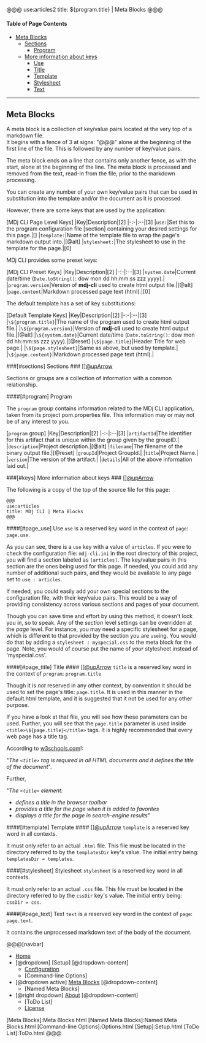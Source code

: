 @@@
use:articles2
title: ${program.title} | Meta Blocks
@@@


#### Table of Page Contents

- [Meta Blocks](#top)
    - [Sections](#sections)
        - [Program](#program)
    - [More information about keys](#keys)
        - [Use](#page_use)
        - [Title](#page_title)
        - [Template](#template)
        - [Stylesheet](#stylesheet)
        - [Text](#page_text)

---

## Meta Blocks

A meta block is a collection of key/value pairs located at the very top of a markdown file.  
It begins with a fence of 3 at signs: "@@@" alone at the beginning of the first line
of the file.  This is followed by any number of key/value pairs.

The meta block ends on a line that contains only another fence, as with the start,
alone at the beginning of the line.  The meta block is processed and removed from the text,
read-in from the file, prior to the markdown processing.

You can create any number of your own key/value pairs that can be used in 
substitution into the template and/or the document as it is processed.

However, there are some keys that are used by the application:

[MDj CLI Page Level Keys]
|Key|Description|[2]
|-:-|:--|[3]
|`use:`|Set this to the program configuration file [section] containing your desired settings for this page.|[]
|`template:`|Name of the template file to wrap the page's markdown output into.|[@alt]
|`stylesheet:`|The stylesheet to use in the template for the page.|[0]

MDj CLI provides some preset keys:

[MDj CLI Preset Keys]
|Key|Description|[2]
|-:-|:--|[3]
|`system.date`|Current date/time (`Date.toString()`: dow mon dd hh:mm:ss zzz yyyy).|
|`program.version`|Version of **mdj-cli** used to create html output file.|[@alt]
|`page.content`|Markdown processed page text (html).|[0]

The default template has a set of key substitutions:

[Default Template Keys]
|Key|Description|[2]
|-:-|:--|[3]
|`\${program.title}`|The name of the program used to create html output file.|
|`\${program.version}`|Version of **mdj-cli** used to create html output file.|[@alt]
|`\${system.date}`|Current date/time (`Date.toString()`: dow mon dd hh:mm:ss zzz yyyy).|[@reset]
|`\${page.title}`|Header Title for web page.|
|`\${page.stylesheet}`|Same as above, but used by template.|
|`\${page.content}`|Markdown processed page text (html).|


###[#sections] Sections ### [][@upArrow](#top)

Sections or groups are a collection of information with a common relationship.

####[#program] Program

The `program` group contains information related to the MDj CLI application,  
taken from its project pom.properties file. This information may or may not be of any interest to you.

[`program` group]
|Key|Description|[2]
|-:-|:--|[3]
|`artifactId`|The identifier for this artifact that is unique within the group given by the groupID.|
|`description`|Project description.|[@alt]
|`filename`|The filename of the binary output file.|[@reset]
|`groupId`|Project GroupId.|
|`title`|Project Name.|
|`version`|The version of the artifact.|
|`details`|All of the above information laid out.|

###[#keys] More information about keys ### [][@upArrow](#top)

The following is a copy of the top of the source file for this page:

~~~
@@@
use:articles
title: MDj CLI | Meta Blocks
@@@
~~~

####[#page_use] Use
`use` is a reserved key word in the context of `page`: `page.use`.

As you can see, there is a `use` key with a value of `articles`.  If you were to check the configuration file:
`mdj-cli.ini` in the root directory of this project, you will find a section labeled as `[articles]`.
The key/value pairs in this section are the ones being used for this page.  If needed, you could add any
number of additional such pairs, and they would be available to any page set to `use : articles`.

If needed, you could easily add your own special sections to the configuration file, with their key/value pairs.
This would be a way of providing consistency across various sections and pages of your document.

Though you can save time and effort by using this method, it doesn't lock you in, so to speak.  Any of the 
_section_ level settings can be overridden at the _page_ level.  For instance, you may need a specific 
stylesheet for a page, which is different to that provided by the section you are `use`ing.  You would do that
by adding a `stylesheet : myspecial.css` to the meta block for the page.  Note, you would of course put the
name of _your_ stylesheet instead of 'myspecial.css'.

####[#page_title] Title #### [][@upArrow](#top)
`title` is a reserved key word in the context of `program`: `program.title`

Though it is _not_ reserved in any other context, by convention it should be used to set the page's title: 
`page.title`. It is used in this manner in the default.html template, and it is suggested that it not be used
for any other purpose.

If you have a look at that file, you will see how these parameters can be used.  Further, you will see that the
`page.title` parameter is used inside `<title>\${page.title}</title>` tags.  It is highly recommended that every 
web page has a title tag.

According to [w3schools.com][w3s]!:

"_The `<title>` tag is required in all HTML documents and it defines the title of the document_".

Further, 

"_The `<title>` element:_

- _defines a title in the browser toolbar_
- _provides a title for the page when it is added to favorites_
- _displays a title for the page in search-engine results_"

####[#template] Template #### [][@upArrow](#top)
`template` is a reserved key word in all contexts.

It must only refer to an actual `.html` file.  This file must be located in the
directory referred to by the `templatesDir` key's value.  The initial entry being:
`templatesDir = templates`.

####[#stylesheet] Stylesheet
`stylesheet` is a reserved key word in all contexts.

It must only refer to an actual `.css` file.  This file must be located in the
directory referred to by the `cssDir` key's value.  The initial entry being:
`cssDir = css`.

####[#page_text] Text
`text` is a reserved key word in the context of `page`: `page.text`.

It contains the unprocessed markdown text of the body of the document.



[w3s]:https://www.w3schools.com/tags/tag_title.asp

@@@[navbar]
- [Home]
- [@dropdown] [Setup]
[@dropdown-content]
    - [Configuration]
    - [Command-line Options]
- [@dropdown active] [Meta Blocks](#)
[@dropdown-content]
    - [Named Meta Blocks]
- [@right dropdown] [About]
[@dropdown-content]
    - [ToDo List]
    - [License]

[About]:About.html
[Configuration]:Configuration.html
[Home]:index.html
[License]:LICENSE.html
[Meta Blocks]:Meta Blocks.html
[Named Meta Blocks]:Named Meta Blocks.html
[Command-line Options]:Options.html
[Setup]:Setup.html
[ToDo List]:ToDo.html
@@@
